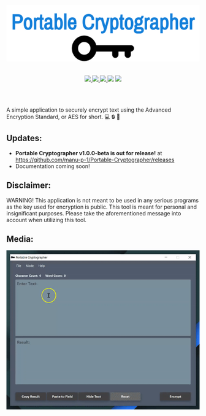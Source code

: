 <p align="center">
    <img src="https://github.com/manu-p-1/Portable-Cryptographer/blob/master/src/main/java/projects/encryptor/gui/Application_Icons/PortableCryptographerLogo.png">

  <br/>
  <br/>
  <br/>

  <a href="https://cnet1.cbsistatic.com/img/MJCJHAYMBHP76YIGb9eQu0i1yUM=/570x0/2010/04/10/5abeb7d8-f0fc-11e2-8c7c-d4ae52e62bcc/goslingkeynote.jpg">
    <img src="https://forthebadge.com/images/badges/made-with-java.svg">
  </a>
  <a href="https://gph.is/1UFc4RM">
    <img src="https://forthebadge.com/images/badges/built-with-swag.svg">
  </a>
  <a href="https://www.georgiapower.com/">
    <img src="https://forthebadge.com/images/badges/powered-by-electricity.svg">
  </a>
  <img src="https://img.shields.io/badge/Java%20Version-%3E%3D%201.8.0%20%7C%20%3C%3D%2010.0.2-orange.svg?style=for-the-badge">
  <img src="https://img.shields.io/github/commits-since/manu-p-1/Portable-Cryptographer/v1.0.0-alpha.svg?style=for-the-badge">
</p>

<br/>
<br/>

A simple application to securely encrypt text using the Advanced Encryption Standard, or AES for short. :computer: :lock: :key:

## Updates:
- **Portable Cryptographer v1.0.0-beta is out for release!** at https://github.com/manu-p-1/Portable-Cryptographer/releases
- Documentation coming soon!

## Disclaimer:
WARNING! This application is not meant to be used in any serious programs as the key used for encryption
is public. This tool is meant for personal and insignificant purposes.
Please take the aforementioned message into account when utilizing this tool.

## Media:
<p align="center">
    <img src="https://github.com/manu-p-1/Portable-Cryptographer/blob/master/src/main/java/projects/encryptor/gui/GUI_Images/Application_Recording.gif">   
</p>



